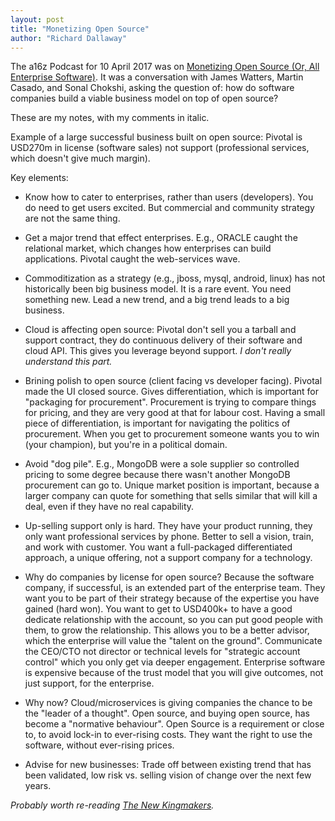 ```yaml
---
layout: post
title: "Monetizing Open Source"
author: "Richard Dallaway"
---
```


The a16z Podcast for 10 April 2017 was on [Monetizing Open Source (Or, All Enterprise Software)](http://a16z.com/2017/04/10/monetizing-open-source-enterprise-software/). 
It was a conversation with James Watters, Martin Casado, and Sonal Chokshi, asking the question of: how do software companies build a viable business model on top of open source?

These are my notes, with my comments in italic.

<!-- break -->


Example of a large successful business built on open source: Pivotal is USD270m in license (software sales) not support (professional services, which doesn't give much margin).

Key elements:

- Know how to cater to enterprises, rather than users (developers). You do need to get users excited. But commercial and community strategy are not the same thing.

- Get a major trend that effect enterprises. E.g., ORACLE caught the relational market, which changes how enterprises can build applications. Pivotal caught the web-services wave.

- Commoditization as a strategy (e.g., jboss, mysql, android, linux) has not historically been big business model. It is a rare event. You need something new. Lead a new trend, and a big trend leads to a big business.

- Cloud is affecting open source: Pivotal don't sell you a tarball and support contract, they do continuous delivery of their software and cloud API. This gives you leverage beyond support. _I don't really understand this part._

- Brining polish to open source (client facing vs developer facing). Pivotal made the UI closed source. Gives differentiation, which is important for "packaging for procurement".  Procurement is trying to compare things for pricing, and they are very good at that for labour cost. Having a small piece of differentiation, is important for navigating the politics of procurement. When you get to procurement someone wants you to win (your champion), but you're in a political domain.

- Avoid "dog pile". E.g., MongoDB were a sole supplier so controlled pricing to some degree because there wasn't another MongoDB procurement can go to. Unique market position is important, because a larger company can quote for something that sells similar that will kill a deal, even if they have no real capability.

- Up-selling support only is hard. They have your product running, they only want professional services by phone. Better to sell a vision, train, and work with customer. You want a full-packaged differentiated approach, a unique offering, not a support company for a technology.

- Why do companies by license for open source? Because the software company, if successful, is an extended part of the enterprise team. They want you to be part of their strategy because of the expertise you have gained (hard won). You want to get to USD400k+ to have a good dedicate relationship with the account, so you can put good people with them, to grow the relationship. This allows you to be a better advisor, which the enterprise will value the "talent on the ground". Communicate the CEO/CTO not director or technical levels for "strategic account control" which you only get via deeper engagement. Enterprise software is expensive because of the trust model that you will give outcomes, not just support, for the enterprise.

- Why now? Cloud/microservices is giving companies the chance to be the "leader of a thought". Open source, and buying open source, has become a "normative behaviour". Open Source is a requirement or close to, to avoid lock-in to ever-rising costs. They want the right to use the software, without ever-rising prices.

- Advise for new businesses: Trade off between existing trend that has been validated, low risk vs. selling vision of change over the next few years.


_Probably worth re-reading [The New Kingmakers](https://thenewkingmakers.com/table-of-contents/)._

